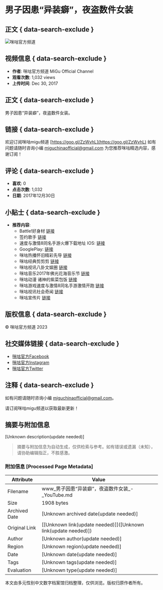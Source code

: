 # 男子因患“异装癖”，夜盗数件女装

## 正文 { data-search-exclude }


![咪咕官方频道](https://i.ytimg.com/an/_GOBhrExflJNWZYPnT1htQ/featured_channel.jpg?v=57f85715)

## 视频信息 { data-search-exclude }
- **作者**: 咪咕官方频道 MiGu Official Channel
- **观看次数**: 1,032 views
- **上传时间**: Dec 30, 2017

## 正文 { data-search-exclude }
男子因患“异装癖”，夜盗数件女装。

## 链接 { data-search-exclude }
欢迎订阅咪咕migu频道 [https://goo.gl/ZzWvhL](https://goo.gl/ZzWvhL) 如有问题请随时咨询小编 miguchinaofficial@gmail.com 为您推荐咪咕精选内容，感谢订阅！

## 评论 { data-search-exclude }
- **喜欢**: 0
- **点击次数**: 1,032
- **日期**: 2017年12月30日

## 小贴士 { data-search-exclude }
- **推荐内容**:
  - Battle!好身材 [链接](https://goo.gl/kcmqRw)
  - 签约歌手 [链接](https://goo.gl/4MHZcL)
  - 速度与激情8同名手游火爆下载地址 IOS: [链接](https://goo.gl/MTqDQY)
  - GooglePlay: [链接](https://goo.gl/brWvJ3)
  - 咪咕热播怀旧精彩先导 [链接](https://goo.gl/RPRA3g)
  - 咪咕经典剪剪剪 [链接](https://goo.gl/uQmF1v)
  - 咪咕视讯八卦文娱圈 [链接](https://goo.gl/iWfgJa)
  - 咪咕音乐2017年佛光花海音乐节 [链接](https://goo.gl/Idrk6b)
  - 咪咕动漫 诸神的紫菜包饭 [链接](https://goo.gl/86FEOp)
  - 咪咕游戏速度与激情8同名手游激情开跑 [链接](https://goo.gl/JhZZVP)
  - 咪咕视讯社会奇闻 [链接](https://goo.gl/sNuHNR)
  - 咪咕宣传片 [链接](https://goo.gl/u6o77q)

## 版权信息 { data-search-exclude }
© 咪咕官方频道 2023

## 社交媒体链接 { data-search-exclude }
- [咪咕官方Facebook](https://www.facebook.com/migufunhouse)
- [咪咕官方Instagram](https://www.instagram.com/migu_official_2021/)
- [咪咕官方Twitter](https://twitter.com/Migu_Official)

## 注释 { data-search-exclude }
如有问题请随时咨询小编 miguchinaofficial@gmail.com。

请订阅咪咕migu频道以获取最新更新！
<!-- tcd_original_link https://www.youtube.com/watch?v=Fbh9ZcZgjfw -->


## 摘要与附加信息

<!-- tcd_abstract -->
[Unknown description(update needed)]
<!-- tcd_abstract_end -->

> 摘要与附加信息为自动生成，仅供检索与参考。如有错误或遗漏（未知），请协助编辑指正，不胜感激。

### 附加信息 [Processed Page Metadata]

| Attribute       | Value                                  |
|-----------------|----------------------------------------|
| Filename        | www_男子因患“异装癖”，夜盗数件女装_-_YouTube.md                             |
| Size            | 1908 bytes                           |
| Archived Date   | [Unknown archived date(update needed)]                             |
| Original Link   | [[Unknown link(update needed)]]([Unknown link(update needed)])                       |
| Author          | [Unknown author(update needed)]                               |
| Region          | [Unknown region(update needed)]                               |
| Date            | [Unknown date(update needed)]                                 |
| Tags            | [Unknown tags(update needed)]                                 |
| Evaluation            | [Unknown type(update needed)]                                 |
<!-- tcd_table_end -->

本文由多元性别中文数字档案馆归档整理，仅供浏览。版权归原作者所有。
